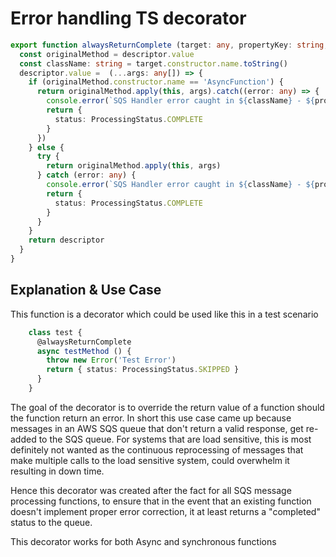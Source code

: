 # Error handling TS decorator
```typescript
export function alwaysReturnComplete (target: any, propertyKey: string, descriptor: PropertyDescriptor): any {
  const originalMethod = descriptor.value
  const className: string = target.constructor.name.toString()
  descriptor.value =  (...args: any[]) => {
    if (originalMethod.constructor.name == 'AsyncFunction') {
      return originalMethod.apply(this, args).catch((error: any) => {
        console.error(`SQS Handler error caught in ${className} - ${propertyKey} \n\r`, error)
        return {
          status: ProcessingStatus.COMPLETE
        }
      })
    } else {
      try {
        return originalMethod.apply(this, args)
      } catch (error: any) {
        console.error(`SQS Handler error caught in ${className} - ${propertyKey} \n\r`, error)
        return {
          status: ProcessingStatus.COMPLETE
        }
      }
    }
    return descriptor
  }
}
```
## Explanation & Use Case
This function is a decorator which could be used like this in a test scenario
```typescript
    class test {
      @alwaysReturnComplete
      async testMethod () {
        throw new Error('Test Error')
        return { status: ProcessingStatus.SKIPPED }
      }
    }
```
The goal of the decorator is to override the return value of a function should the function return an error.
In short this use case came up because messages in an AWS SQS queue that don't return a valid response, 
get re-added to the SQS queue. For systems that are load sensitive, this is most definitely not wanted as the
continuous reprocessing of messages that make multiple calls to the load sensitive system, could overwhelm it resulting
in down time.

Hence this decorator was created after the fact for all SQS message processing functions, to ensure that in the event 
that an existing function doesn't implement proper error correction, it at least returns a "completed" status to the queue.

This decorator works for both Async and synchronous functions